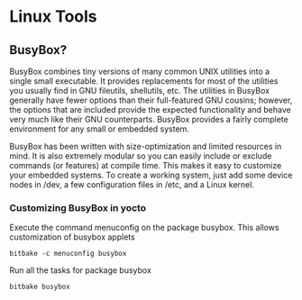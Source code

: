 # Linux Tools

## BusyBox?

BusyBox combines tiny versions of many common UNIX utilities into a single small executable. It provides replacements for most of the utilities you usually find in GNU fileutils, shellutils, etc. The utilities in BusyBox generally have fewer options than their full-featured GNU cousins; however, the options that are included provide the expected functionality and behave very much like their GNU counterparts. BusyBox provides a fairly complete environment for any small or embedded system.

BusyBox has been written with size-optimization and limited resources in mind. It is also extremely modular so you can easily include or exclude commands (or features) at compile time. This makes it easy to customize your embedded systems. To create a working system, just add some device nodes in /dev, a few configuration files in /etc, and a Linux kernel.

### Customizing BusyBox in yocto

Execute the command menuconfig on the package busybox. This allows customization of busybox applets

```
bitbake -c menuconfig busybox
```

Run all the tasks for package busybox

```
bitbake busybox
```
